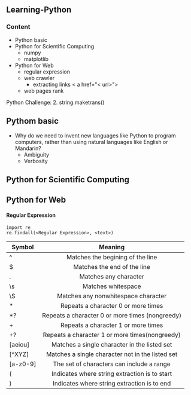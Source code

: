 Learning-Python
---
### Content  
- Python basic
- Python for Scientific Computing
    + numpy
    + matplotlib
- Python for Web
    + regular expression
    + web crawler
        * extracting links < a href="< url>">
    + web pages rank

Python Challenge:
2. string.maketrans()

Pythom basic
---
- Why do we need to invent new languages like Python to program computers, rather than using natural languages like English or Mandarin?
    + Ambiguity
    + Verbosity

Python for Scientific Computing
---


Python for Web
---
#### Regular Expression  
```
import re
re.findall(<Regular Expression>, <text>)  
```  

| Symbol        | Meaning       |
| ------------- |:-------------:|
| ^      | Matches the begining of the line |
| $      | Matches the end of the line      |
| . | Matches any character      |
| \s | Matches whitespace |
| \S | Matches any non­whitespace character |
| * | Repeats a character 0 or more times |
| *? | Repeats a character 0 or more times (non­greedy) |
| + | Repeats a character 1 or more times |
| +? | Repeats a character 1 or more times(non­greedy) |
| [aeiou] | Matches a single character in the listed set |
| [^XYZ] | Matches a single character not in the listed set |
| [a-z0-9] | The set of characters can include a range |
| ( | Indicates where string extraction is to start |
| ) | Indicates where string extraction is to end |  


